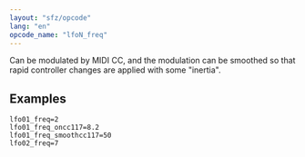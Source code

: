 ```yaml
---
layout: "sfz/opcode"
lang: "en"
opcode_name: "lfoN_freq"
---
```

Can be modulated by MIDI CC, and the modulation can be smoothed
so that rapid controller changes are applied with some "inertia".

## Examples

```
lfo01_freq=2
lfo01_freq_oncc117=8.2
lfo01_freq_smoothcc117=50
lfo02_freq=7
```
